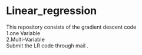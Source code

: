 # Linear_regression
This repository consists of the gradient descent code </br>
1.one Variable</br>
2.Multi-Variable </br>
Submit the LR code through mail .
